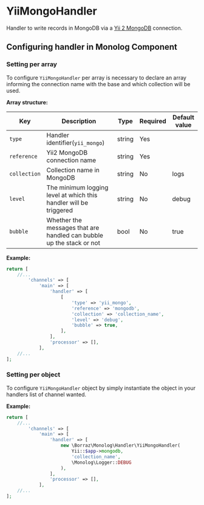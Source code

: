 YiiMongoHandler
===============

Handler to write records in MongoDB via a [Yii 2 MongoDB](https://github.com/yiisoft/yii2-mongodb) 
connection.

Configuring handler in Monolog Component
----------------------------------------

### Setting per array

To configure `YiiMongoHandler` per array is necessary to declare an array informing the connection name
with the base and which collection will be used.

**Array structure:**

| Key          | Description                                                          | Type       | Required | Default value |
| ------------ | -------------------------------------------------------------------- | ---------- | -------- | ------------- |
| `type`       | Handler identifier(`yii_mongo`)                                      | string     | Yes      |               |
| `reference`  | Yii2 MongoDB connection name                                         | string     | Yes      |               |
| `collection` | Collection name in MongoDB                                           | string     | No       | logs          |
| `level`      | The minimum logging level at which this handler will be triggered    | string     | No       | debug         |
| `bubble`     | Whether the messages that are handled can bubble up the stack or not | bool       | No       | true          |

**Example:**

```php
return [
    //...
        'channels' => [
            'main' => [
                'handler' => [
                    [
                        'type' => 'yii_mongo',
                        'reference' => 'mongodb',
                        'collection' => 'collection_name',
                        'level' => 'debug',
                        'bubble' => true,
                    ],
                ],
                'processor' => [],
            ],
    //...
];
```

### Setting per object

To configure `YiiMongoHandler` object by simply instantiate the object in your handlers list of channel
wanted.

**Example:**

```php
return [
    //...
        'channels' => [
            'main' => [
                'handler' => [
                    new \Borraz\Monolog\Handler\YiiMongoHandler(
                        Yii::$app->mongodb,
                        'collection_name',
                        \Monolog\Logger::DEBUG
                    ),
                ],
                'processor' => [],
            ],
    //...
];
```
